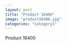 ```yaml
---
layout: post
title: "Product 16400"
image: "product16400.jpg"
categories: "category1"
---
```

Product 16400
